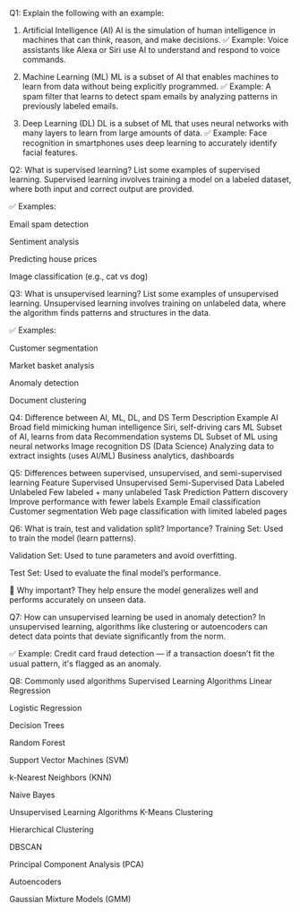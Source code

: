Q1: Explain the following with an example:
1) Artificial Intelligence (AI)
AI is the simulation of human intelligence in machines that can think, reason, and make decisions.
✅ Example: Voice assistants like Alexa or Siri use AI to understand and respond to voice commands.

2) Machine Learning (ML)
ML is a subset of AI that enables machines to learn from data without being explicitly programmed.
✅ Example: A spam filter that learns to detect spam emails by analyzing patterns in previously labeled emails.

3) Deep Learning (DL)
DL is a subset of ML that uses neural networks with many layers to learn from large amounts of data.
✅ Example: Face recognition in smartphones uses deep learning to accurately identify facial features.

Q2: What is supervised learning? List some examples of supervised learning.
Supervised learning involves training a model on a labeled dataset, where both input and correct output are provided.

✅ Examples:

Email spam detection

Sentiment analysis

Predicting house prices

Image classification (e.g., cat vs dog)

Q3: What is unsupervised learning? List some examples of unsupervised learning.
Unsupervised learning involves training on unlabeled data, where the algorithm finds patterns and structures in the data.

✅ Examples:

Customer segmentation

Market basket analysis

Anomaly detection

Document clustering

Q4: Difference between AI, ML, DL, and DS
Term	Description	Example
AI	Broad field mimicking human intelligence	Siri, self-driving cars
ML	Subset of AI, learns from data	Recommendation systems
DL	Subset of ML using neural networks	Image recognition
DS (Data Science)	Analyzing data to extract insights (uses AI/ML)	Business analytics, dashboards

Q5: Differences between supervised, unsupervised, and semi-supervised learning
Feature	Supervised	Unsupervised	Semi-Supervised
Data	Labeled	Unlabeled	Few labeled + many unlabeled
Task	Prediction	Pattern discovery	Improve performance with fewer labels
Example	Email classification	Customer segmentation	Web page classification with limited labeled pages

Q6: What is train, test and validation split? Importance?
Training Set: Used to train the model (learn patterns).

Validation Set: Used to tune parameters and avoid overfitting.

Test Set: Used to evaluate the final model’s performance.

🎯 Why important?
They help ensure the model generalizes well and performs accurately on unseen data.

Q7: How can unsupervised learning be used in anomaly detection?
In unsupervised learning, algorithms like clustering or autoencoders can detect data points that deviate significantly from the norm.

✅ Example: Credit card fraud detection — if a transaction doesn’t fit the usual pattern, it's flagged as an anomaly.

Q8: Commonly used algorithms
Supervised Learning Algorithms
Linear Regression

Logistic Regression

Decision Trees

Random Forest

Support Vector Machines (SVM)

k-Nearest Neighbors (KNN)

Naive Bayes

Unsupervised Learning Algorithms
K-Means Clustering

Hierarchical Clustering

DBSCAN

Principal Component Analysis (PCA)

Autoencoders

Gaussian Mixture Models (GMM)
